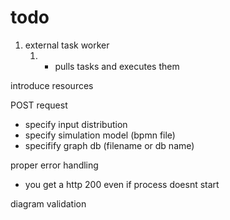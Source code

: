 # todo

1. external task worker
   1.  - pulls tasks and executes them 

introduce resources 




POST request 
 - specify input distribution
 - specify simulation model (bpmn file)
 - specifify graph db (filename or db name)


 

proper error handling
 - you get a http 200 even if process doesnt start 

diagram validation